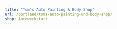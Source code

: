 ```yaml
---
title: "Tom's Auto Painting & Body Shop"
url: /portland/toms-auto-painting-und-body-shop/
shop: Autowerkstatt
---
```

